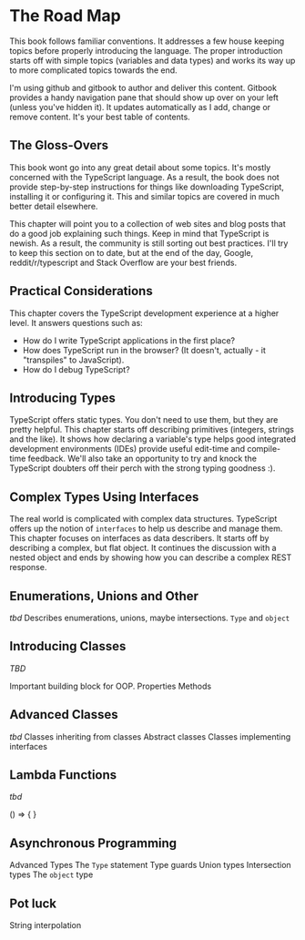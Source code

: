 # The Road Map

This book follows familiar conventions. It addresses a few house keeping topics before properly introducing the language. The proper introduction starts off with simple topics (variables and data types) and works its way up to more complicated topics towards the end. 

I'm using github and gitbook to author and deliver this content. Gitbook provides a handy navigation pane that should show up over on your left (unless you've hidden it). It updates automatically as I add, change or remove content. It's your best table of contents.

## The Gloss-Overs

This book wont  go into any great detail about some topics. It's mostly concerned with the TypeScript language. As a result, the book does not provide step-by-step instructions for things like downloading TypeScript, installing it or configuring it. This and similar topics are covered in much better detail elsewhere.

This chapter will point you to a collection of web sites and blog posts that do a good job explaining such things. Keep in mind that TypeScript is newish. As a result, the community is still sorting out best practices. I'll try to keep this section on to date, but at the end of the day, Google, reddit/r/typescript and Stack Overflow are your best friends.

## Practical Considerations

This chapter covers the TypeScript development experience at a higher level. It answers questions such as:
- How do I write TypeScript applications in the first place?
- How does TypeScript run in the browser? (It doesn't, actually - it "transpiles" to JavaScript).
- How do I debug TypeScript?


## Introducing Types

TypeScript offers static types. You don't need to use them, but they are pretty helpful. This chapter starts off describing primitives (integers, strings and the like). It shows how declaring a variable's type helps good integrated development environments (IDEs) provide useful edit-time and compile-time feedback. We'll also take an opportunity to try and knock the TypeScript doubters off their perch with the strong typing goodness :). 

## Complex Types Using Interfaces

The real world is complicated with complex data structures. TypeScript offers up the notion of `interfaces` to help us describe and manage them. This chapter focuses on interfaces as data describers. It starts off by describing a complex, but flat object. It continues the discussion with a nested object and ends by showing how you can describe a complex REST response.

## Enumerations, Unions and Other

*tbd*
Describes enumerations, unions, maybe intersections. 
`Type` and `object`

## Introducing Classes

*TBD*

Important building block for OOP.
Properties
Methods


## Advanced Classes

*tbd*
Classes inheriting from classes
Abstract classes
Classes implementing interfaces

## Lambda Functions

*tbd*

() => { }

## Asynchronous Programming

Advanced Types
The `Type` statement
Type guards
Union types
Intersection types
The `object` type

## Pot luck

String interpolation
